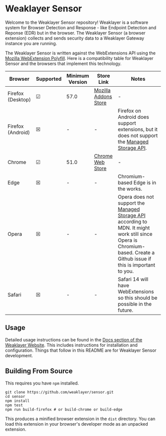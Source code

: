 # Weaklayer Sensor

Welcome to the Weaklayer Sensor repository!
Weaklayer is a software system for Browser Detection and Response - like Endpoint Detection and Reponse (EDR) but in the browser.
The Weaklayer Sensor (a browser extension) collects and sends security data to a Weaklayer Gateway instance you are running.

The Weaklayer Sensor is written against the WebExtensions API using the [Mozilla WebExtension Polyfill](https://github.com/mozilla/webextension-polyfill).
Here is a compatibility table for Weaklayer Sensor and the browsers that implement this technology.

| Browser | Supported | Minimum Version | Store Link | Notes |
|---------|-----------|-----------------|------------|-------|
| Firefox (Desktop)  | &#x2611; | 57.0  | [Mozilla Addons Store](https://addons.mozilla.org/firefox/addon/weaklayer-sensor/)   | - |
| Firefox (Android)  | &#x2612; | - | - | Firefox on Android does support extensions, but it does not support the [Managed Storage API](https://developer.mozilla.org/en-US/docs/Mozilla/Add-ons/WebExtensions/API/storage/managed). |
| Chrome | &#x2611; | 51.0 | [Chrome Web Store](https://chrome.google.com/webstore/detail/weaklayer-sensor/joancbgicjhnjkkknlpablgmdcgcpnhj) | - |
| Edge | &#x2612; | - | - | Chromium-based Edge is in the works. |
| Opera | &#x2612; | - | - | Opera does not support the [Managed Storage API](https://developer.mozilla.org/en-US/docs/Mozilla/Add-ons/WebExtensions/API/storage/managed) according to MDN. It might work still since Opera is Chromium-based. Create a Github issue if this is important to you. |
| Safari | &#x2612; | - | - | Safari 14 will have WebExtensions so this should be possible in the future. |

## Usage

Detailed usage instructions can be found in the [Docs section of the Weaklayer Website](https://weaklayer.com/docs/).
This includes instructions for installation and configuration.
Things that follow in this README are for Weaklayer Sensor development.

## Building From Source

This requires you have `npm` installed.

```
git clone https://github.com/weaklayer/sensor.git
cd sensor
npm install
npm test
npm run build-firefox # or build-chrome or build-edge
```

This produces a minified browser extension in the `dist` directory.
You can load this extension in your browser's developer mode as an unpacked extension.
